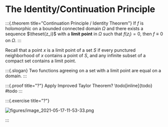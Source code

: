 # The Identity/Continuation Principle

:::{.theorem title="Continuation Principle / Identity Theorem"}
If $f$ is holomorphic on a bounded connected domain $\Omega$ and there exists a sequence $\theset{z_i}$ with a **limit point** in $\Omega$ such that $f(z_i) = 0$, then $f\equiv 0$ on $\Omega$.
:::

Recall that a point $x$ is a limit point of a set $S$ if every punctured neighborhood of $x$ contains a point of $S$, and any infinite subset of a compact set contains a limit point.

:::{.slogan}
Two functions agreeing on a set with a limit point are equal on a domain.
:::

:::{.proof title="?"}
Apply Improved Taylor Theorem?
\todo[inline]{todo}    #todo
:::

:::{.exercise title="?"}

![figures/image_2021-05-17-11-53-33.png](figures/image_2021-05-17-11-53-33.png)

:::